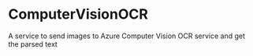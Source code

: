 # ComputerVisionOCR
A service to send images to Azure Computer Vision OCR service and get the parsed text
